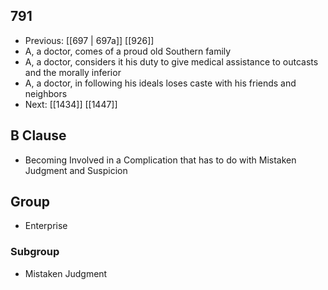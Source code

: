 ## 791
- Previous: [[697 | 697a]] [[926]] 
- A, a doctor, comes of a proud old Southern family
- A, a doctor, considers it his duty to give medical assistance to outcasts and the morally inferior
- A, a doctor, in following his ideals loses caste with his friends and neighbors
- Next: [[1434]] [[1447]] 

## B Clause
- Becoming Involved in a Complication that has to do with Mistaken Judgment and Suspicion

## Group
- Enterprise

### Subgroup
- Mistaken Judgment

